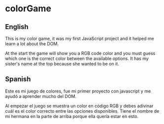 # colorGame
## English
This is my color game, it was my first JavaScript project and it helped me learn a lot about the DOM.

At the start the game will show you a RGB code color and you must guess which one is the correct color between the available options.
It has my sister's name at the top because she wanted to be on it.

## Spanish
Este es mi juego de colores, fue mi primer proyecto con javascript y me ayudó a aprender mucho del DOM.

Al empezar el juego se muestra un color en código RGB y debes adivinar cuál es el color correcto entre las opciones disponibles. Tiene el nombre de mi hermana en la parte de arriba porque ella quería estar en esto.
